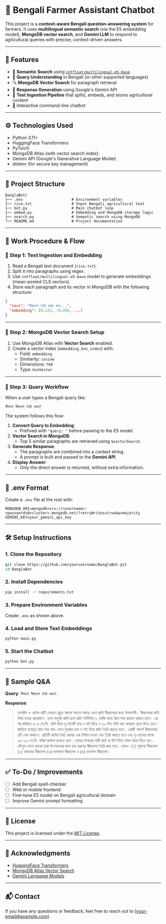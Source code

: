 # 🌾 Bengali Farmer Assistant Chatbot

This project is a **context-aware Bengali question-answering system** for farmers. It uses **multilingual semantic search** (via the E5 embedding model), **MongoDB vector search**, and **Gemini LLM** to respond to agricultural queries with precise, context-driven answers.

---

## 📌 Features

- 🧠 **Semantic Search** using [`intfloat/multilingual-e5-base`](https://huggingface.co/intfloat/multilingual-e5-base)
- 💬 **Query Understanding** in Bengali (or other supported languages)
- 🔍 **MongoDB Vector Search** for paragraph retrieval
- 🤖 **Response Generation** using Google's Gemini API
- 📄 **Text Ingestion Pipeline** that splits, embeds, and stores agricultural content
- 🔁 Interactive command-line chatbot

---

## ⚙️ Technologies Used

- Python 3.11+
- HuggingFace Transformers
- PyTorch
- MongoDB Atlas (with vector search index)
- Gemini API (Google's Generative Language Model)
- dotenv (for secure key management)

---

## 📁 Project Structure

```plaintext
BanglaBot/
├── .env                      # Environment variables
├── rice.txt                  # Input Bengali agricultural text
├── bot.py                    # Main chatbot loop
├── embed.py                  # Embedding and MongoDB storage logic
├── search.py                 # Semantic search using MongoDB
└── README.md                 # Project documentation
```

---

## 🚀 Work Procedure & Flow

### 🔹 Step 1: Text Ingestion and Embedding

1. Read a Bengali text document (`rice.txt`).
2. Split it into paragraphs using regex.
3. Use `intfloat/multilingual-e5-base` model to generate embeddings (mean-pooled CLS vectors).
4. Store each paragraph and its vector in MongoDB with the following structure:

```json
{
  "text": "বীজতলা তৈরি করার জন্য...",
  "embedding": [0.123, -0.456, ...]
}
```

---

### 🔹 Step 2: MongoDB Vector Search Setup

1. Use MongoDB Atlas with **Vector Search** enabled.
2. Create a vector index (`embedding_knn_index`) with:
   - Field: `embedding`
   - Similarity: `cosine`
   - Dimensions: `768`
   - Type: `knnVector`

---

### 🔹 Step 3: Query Workflow

When a user types a Bengali query like:
```
কীভাবে বীজতলা তৈরি করব?
```

The system follows this flow:

1. **Convert Query to Embedding**:
   - Prefixed with `"query: "` before passing to the E5 model.
2. **Vector Search in MongoDB**:
   - Top 5 similar paragraphs are retrieved using `$vectorSearch`.
3. **Generate Response**:
   - The paragraphs are combined into a context string.
   - A prompt is built and passed to the **Gemini API**.
4. **Display Answer**:
   - Only the direct answer is returned, without extra information.

---

## 🔐 .env Format

Create a `.env` file at the root with:

```env
MONGODB_URI=mongodb+srv://<username>:<password>@<cluster>.mongodb.net/?retryWrites=true&w=majority
GEMINI_KEY=your_gemini_api_key
```

---

## 🛠️ Setup Instructions

### 1. Clone the Repository
```bash
git clone https://github.com/yourusername/BanglaBot.git
cd BanglaBot
```

### 2. Install Dependencies
```bash
pip install -r requirements.txt
```

### 3. Prepare Environment Variables
Create `.env` as shown above.

### 4. Load and Store Text Embeddings
```bash
python main.py
```

### 5. Start the Chatbot
```bash
python bot.py
```

---

## 🧠 Sample Q&A

**Query**: `কীভাবে বীজতলা তৈরি করব?`

**Response**:
> দোআঁশ ও এটেল মাটি যেখানে প্রচুর আলো বাতাস আছে এমন জমি বীজতলার জন্য উপযোগী। বীজতলার জমি উর্বর হওয়া প্রয়োজন। তবে অনুর্বর জমি হলে প্রতি বর্গমিটার ২ কেজি হারে জৈব সার প্রয়োগ করতে হবে। এর পর জমিতে ৫-৬ সে.মি. পানি দিয়ে দু-তিনটি চাষ ও মই দিয়ে ৭-১০ দিন পানি বদ্ধ অবস্থায় রেখে দিতে হবে। জমিতে ব্যবহৃত জৈব সার পচে গেলে পুনরায় চাষ ও মই দিয়ে জমি তৈরি করতে হবে। একটি আদর্শ বীজতলায় ৪টি বেড থাকবে। প্রতিটি জমির দৈর্ঘ্য বরাবর এক মিটার চওড়া বেড তৈরি করতে হবে এবং দু-বেডের মাঝে ২৫-৩০ সে.মি. ফাঁকা জায়গা রাখতে হবে। বেডের উপরের মাটি কাঠ বা বাঁশ দিয়ে সমান করে নিতে হয়। মৌসুম ভেদে ধানের চারা উৎপাদনের জন্য চার ধরনের বীজতলা তৈরি করা যায়। যেমন- (১) শুকনো বীজতলা (২) কাদাময় বীজতলা (৩) ভাসমান বীজতলা ও (৪) ডাপোগ বীজতলা।

---

## ✅ To-Do / Improvements

- [ ] Add Bengali spell-checker
- [ ] Web or mobile frontend
- [ ] Fine-tune E5 model on Bengali agricultural domain
- [ ] Improve Gemini prompt formatting

---

## 📜 License

This project is licensed under the [MIT License](./LICENSE).

---

## 🙏 Acknowledgments

- [HuggingFace Transformers](https://huggingface.co/)
- [MongoDB Atlas Vector Search](https://www.mongodb.com/docs/atlas/atlas-search/vector/)
- [Gemini Language Models](https://ai.google.dev/gemini-api)

---

## 📬 Contact

If you have any questions or feedback, feel free to reach out to [your-email@example.com].